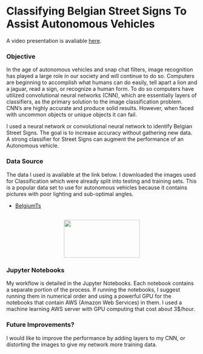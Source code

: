 # Classifying Belgian Street Signs To Assist Autonomous Vehicles

A video presentation is avaliable [here](https://www.youtube.com/watch?v=GQL7tAFc2aE).

### Objective 
In the age of autonomous vehicles and snap chat filters, image recognition has played a large role in our society and will continue to do so. Computers are beginning to accomplish what humans can do easily, tell apart a lion and a jaguar, read a sign, or recognize a human form. To do so computers have utilized convolutional neural networks (CNN), which are essentially layers of classifiers, as the primary solution to the image classification problem. CNN’s are highly accurate and produce solid results. However, when faced with uncommon objects or unique objects it can fail.

I used a neural network or convolutional neural network to identify Belgian Street Signs. The goal is to increase accuracy without gathering new data. A strong classifier for Street Signs can augment the performance of an Autonomous vehicle. 

### Data Source
The data I used is available at the link below. I downloaded the images used for Classification which were already split into testing and training sets. This is a popular data set to use for autonomous vehicles because it contains pictures with poor lighting and sub-optimal angles. 

- [BelgiumTs](https://btsd.ethz.ch/shareddata/)

## <center> <img src="BelgianStreetSigns.png" width="200" height="100" />

### Jupyter Notebooks
My workflow is detailed in the Jupyter Notebooks. Each notebook contains a separate portion of the process. If running the notebooks, I suggest running them in numerical order and using a powerful GPU for the notebooks that contain AWS (Amazon Web Services) in them. I used a machine learning AWS server with GPU computing that cost about 3$/hour.

### Future Improvements?
I would like to improve the performance by adding layers to my CNN, or distorting the images to give my network more training data.
